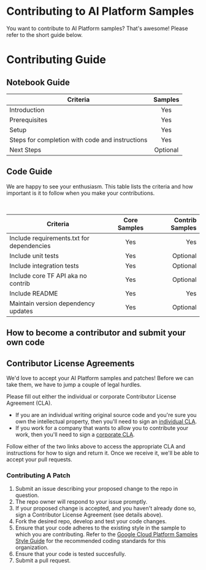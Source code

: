 # Contributing to AI Platform Samples

You want to contribute to AI Platform samples? That's awesome! Please refer to the short guide below.

# Contributing Guide

## Notebook Guide
| Criteria        | Samples        |
| ------------- |:-------------:|
| Introduction | Yes |
| Prerequisites | Yes |
| Setup | Yes |
| Steps for completion with code and instructions | Yes |
| Next Steps | Optional |

## Code Guide

We are happy to see your enthusiasm. This table lists the criteria and how important is it to follow when you make your contributions. 

<br/>

| Criteria        | Core Samples        | Contrib Samples |
| ------------- |:-------------:| -----:|
| Include requirements.txt for dependencies     | Yes | Yes |
| Include unit tests     | Yes | Optional |
| Include integration tests     | Yes | Optional |
| Include core TF API aka no contrib   | Yes | Optional |
| Include README     | Yes | Yes |
| Maintain version dependency updates     | Yes | Optional |


## How to become a contributor and submit your own code

## Contributor License Agreements

We'd love to accept your AI Platform samples and patches! Before we can take them, we
have to jump a couple of legal hurdles.

Please fill out either the individual or corporate Contributor License Agreement
(CLA).

  * If you are an individual writing original source code and you're sure you
    own the intellectual property, then you'll need to sign an [individual
     CLA](https://developers.google.com/open-source/cla/individual).
  * If you work for a company that wants to allow you to contribute your work,
    then you'll need to sign a [corporate
    CLA](https://developers.google.com/open-source/cla/corporate).

Follow either of the two links above to access the appropriate CLA and
instructions for how to sign and return it. Once we receive it, we'll be able to
accept your pull requests.


### Contributing A Patch

1. Submit an issue describing your proposed change to the repo in question.
1. The repo owner will respond to your issue promptly.
1. If your proposed change is accepted, and you haven't already done so, sign a
   Contributor License Agreement (see details above).
1. Fork the desired repo, develop and test your code changes.
1. Ensure that your code adheres to the existing style in the sample to which
   you are contributing. Refer to the
   [Google Cloud Platform Samples Style Guide](https://github.com/GoogleCloudPlatform/Template/wiki/style.html) for the
   recommended coding standards for this organization.
1. Ensure that your code is tested succesfully.
1. Submit a pull request.

